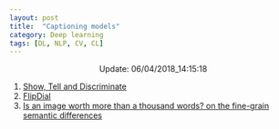 ```yaml
---
layout: post
title:  "Captioning models"
category: Deep learning
tags: [DL, NLP, CV, CL]
---
```






<center> Update: 06/04/2018_14:15:18</center>

  	
1. [ Show, Tell and Discriminate](https://rawgit.com/elbayadm/PaperNotes/master/notes/captioning/2018-Show-Tell-and-Discriminate-Image-Captioning-by-Self-retrieval-with-Partially-Labeled-Data.html)
2. [ FlipDial](https://rawgit.com/elbayadm/PaperNotes/master/notes/captioning/2018-FlipDial-A-Generative-Model-for-Two-Way-Visual-Dialogue.html)
3. [ Is an image worth more than a thousand words? on the fine-grain semantic differences](https://rawgit.com/elbayadm/PaperNotes/master/notes/captioning/2016-Is-an-image-worth-more-than-a-thousand-words-on-the-fine-grain-semantic-differences-between-visual-and-linguistic-representations.html)
